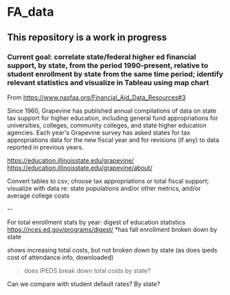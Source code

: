 # FA_data

## This repository is a work in progress

### Current goal: correlate state/federal higher ed financial support, by state, from the period 1990-present, relative to student enrollment by state from the same time period; identify relevant statistics and visualize in Tableau using map chart

From https://www.nasfaa.org/Financial_Aid_Data_Resources#3 

Since 1960, Grapevine has published annual compilations of data on state tax support for higher education, including general fund appropriations for universities, colleges, community colleges, and state higher education agencies. Each year's Grapevine survey has asked states for tax appropriations data for the new fiscal year and for revisions (if any) to data reported in previous years. 

https://education.illinoisstate.edu/grapevine/
https://education.illinoisstate.edu/grapevine/about/ 

Convert tables to csv; choose tax appropriations or total fiscal support; visualize with data re: state populations and/or other metrics, and/or average college costs


--


For total enrollment stats by year: 
digest of education statistics https://nces.ed.gov/programs/digest/ 
*has fall enrollment broken down by state


shows increasing total costs, but not broken down by state (as does ipeds cost of attendance info, downloaded) 
> does IPEDS break down total costs by state?


Can we compare with student default rates? By state? 

